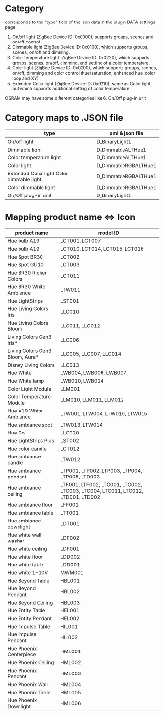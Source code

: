 # Category

corresponds to the "type" field of the json data in the plugin DATA settings page.

1. On/off light (ZigBee Device ID: 0x0000), supports groups, scenes and on/off control
2. Dimmable light (ZigBee Device ID: 0x0100), which supports groups, scenes, on/off and dimming.
3. Color temperature light (ZigBee Device ID: 0x0220), which supports groups, scenes, on/off, dimming, and setting of a color temperature.
4. Color light (ZigBee Device ID: 0x0200), which supports groups, scenes, on/off, dimming and color control (hue/saturation, enhanced hue, color loop and XY)
5. Extended Color light (ZigBee Device ID: 0x0210), same as Color light, but which supports additional setting of color temperature

OSRAM may have some different categories like
6. On/Off plug-in unit 

# Category maps to .JSON file

type | xml & json file
--- | ---
On/off light | D_BinaryLight1
Dimmable light | D_DimmableALTHue1
Color temperature light | D_DimmableALTHue1
Color light | D_DimmableRGBALTHue1
Extended Color light Color dimmable light | D_DimmableRGBALTHue1
Color dimmable light | D_DimmableRGBALTHue1
On/Off plug-in unit | D_BinaryLight1

# Mapping product name <=> Icon


product name | model ID 
--- | ---
Hue bulb A19|LCT001, LCT007|
Hue bulb A19|LCT010, LCT014, LCT015, LCT016|
Hue Spot BR30|LCT002|
Hue Spot GU10|LCT003|
Hue BR30 Richer Colors|LCT011|
Hue BR30 White Ambience|LTW011|
Hue LightStrips|LST001|
Hue Living Colors Iris|LLC010|
Hue Living Colors Bloom|LLC011, LLC012|
Living Colors Gen3 Iris*|LLC006|
Living Colors Gen3 Bloom, Aura*|LLC005, LLC007, LLC014|
Disney Living Colors|LLC013|
Hue White|LWB004, LWB006, LWB007|
Hue White lamp|LWB010, LWB014|
Color Light Module|LLM001|
Color Temperature Module|LLM010, LLM011, LLM012|
Hue A19 White Ambiance|LTW001, LTW004, LTW010, LTW015|
Hue ambiance spot|LTW013, LTW014|
Hue Go|LLC020|
Hue LightStrips Plus|LST002|
Hue color candle|LCT012|
Hue ambiance candle|LTW012|
Hue ambiance pendant|LTP001, LTP002, LTP003, LTP004, LTP005, LTD003|
Hue ambiance ceiling|LTF001, LTF002, LTC001, LTC002, LTC003, LTC004, LTC011, LTC012, LTD001, LTD002|
Hue ambiance floor|LFF001|
Hue ambiance table|LTT001|
Hue ambiance downlight|LDT001|
Hue white wall washer|LDF002|
Hue white ceiling|LDF001|
Hue white floor|LDD002|
Hue white table|LDD001|
Hue white 1-10V|MWM001|
Hue Beyond Table|HBL001|
Hue Beyond Pendant|HBL002|
Hue Beyond Ceiling|HBL003|
Hue Entity Table|HEL001|
Hue Entity Pendant|HEL002|
Hue Impulse Table|HIL001|
Hue Impulse Pendant|HIL002|
Hue Phoenix Centerpiece|HML001|
Hue Phoenix Ceiling|HML002|
Hue Phoenix Pendant|HML003|
Hue Phoenix Wall|HML004|
Hue Phoenix Table|HML005|
Hue Phoenix Downlight|HML006|
